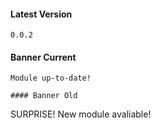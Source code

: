 #### Latest Version

```
0.0.2
```

#### Banner Current

```
Module up-to-date!

#### Banner Old

```
SURPRISE! New module avaliable!
```
